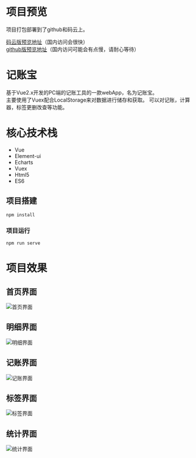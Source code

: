 # 项目预览
项目打包部署到了github和码云上。    

<a href="https://flyingwxb.gitee.io/tally_treasure.gitee.io" target="_blank">码云版预览地址</a>（国内访问会很快）  
<a href="https://deardreamweb.github.io/tally_treasure.github.io/" target="_blank">github版预览地址</a>（国内访问可能会有点慢，请耐心等待） 


# 记账宝
基于Vue2.x开发的PC端的记账工具的一款webApp，名为记账宝。  
主要使用了Vuex配合LocalStorage来对数据进行储存和获取。 可以对记账，计算器，标签更删改查等功能。
  
# 核心技术栈
- Vue
- Element-ui
- Echarts
- Vuex
- Html5
- ES6

## 项目搭建
```
npm install
```

### 项目运行
```
npm run serve
```
# 项目效果

## 首页界面
![首页界面](https://s1.ax1x.com/2020/07/16/UDKbbn.png)

## 明细界面
![明细界面](https://s1.ax1x.com/2020/07/16/UDK7uj.png)

## 记账界面
![记账界面](https://s1.ax1x.com/2020/07/16/UDKHDs.png)

## 标签界面
![标签界面](https://s1.ax1x.com/2020/07/16/UDKovQ.png)

## 统计界面
![统计界面](https://s1.ax1x.com/2020/07/16/UDKIgg.png)
